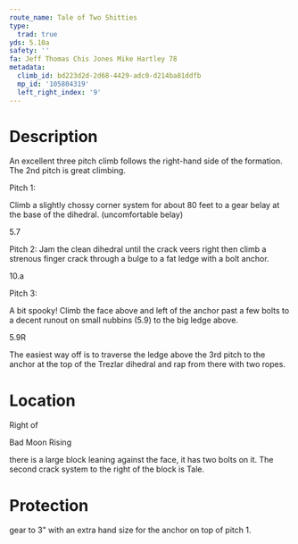 ```yaml
---
route_name: Tale of Two Shitties
type:
  trad: true
yds: 5.10a
safety: ''
fa: Jeff Thomas Chis Jones Mike Hartley 78
metadata:
  climb_id: bd223d2d-2d68-4429-adc0-d214ba81ddfb
  mp_id: '105804319'
  left_right_index: '9'
---
```

# Description
An excellent three pitch climb follows the right-hand side of the formation. The 2nd pitch is great climbing.

Pitch 1:

Climb a slightly chossy corner system for about 80 feet to a gear belay at the base of the dihedral. (uncomfortable belay)

5.7

Pitch 2: Jam the clean dihedral until the crack veers right then climb a strenous finger crack through a bulge to a fat ledge with a bolt anchor.

10.a

Pitch 3:

A bit spooky! Climb the face above and left of the anchor past a few bolts to a decent runout on small nubbins (5.9) to the big ledge above.

5.9R

The easiest way off is to traverse the ledge above the 3rd pitch to the anchor at the top of the Trezlar dihedral and rap from there with two ropes.

# Location
Right of

Bad Moon Rising

there is a large block leaning against the face, it has two bolts on it. The second crack system to the right of the block is Tale.

# Protection
gear to 3" with an extra hand size for the anchor on top of pitch 1.
